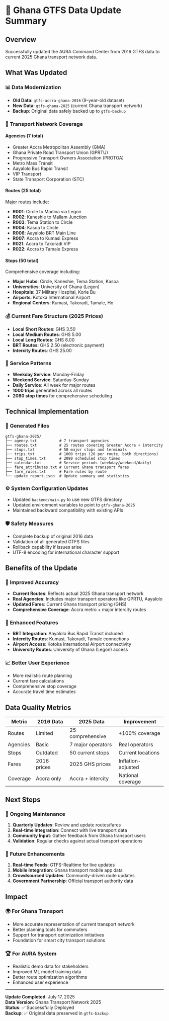 # 🚌 Ghana GTFS Data Update Summary

## Overview
Successfully updated the AURA Command Center from 2016 GTFS data to current 2025 Ghana transport network data.

## What Was Updated

### 📊 **Data Modernization**
- **Old Data**: `gtfs-accra-ghana-2016` (9-year-old dataset)
- **New Data**: `gtfs-ghana-2025` (current Ghana transport network)
- **Backup**: Original data safely backed up to `gtfs-backup`

### 🚌 **Transport Network Coverage**

#### **Agencies (7 total)**
- Greater Accra Metropolitan Assembly (GMA)
- Ghana Private Road Transport Union (GPRTU) 
- Progressive Transport Owners Association (PROTOA)
- Metro Mass Transit
- Aayalolo Bus Rapid Transit
- VIP Transport
- State Transport Corporation (STC)

#### **Routes (25 total)**
Major routes include:
- **R001**: Circle to Madina via Legon
- **R002**: Kaneshie to Mallam Junction  
- **R003**: Tema Station to Circle
- **R004**: Kasoa to Circle
- **R006**: Aayalolo BRT Main Line
- **R007**: Accra to Kumasi Express
- **R021**: Accra to Takoradi VIP
- **R022**: Accra to Tamale Express

#### **Stops (50 total)**
Comprehensive coverage including:
- **Major Hubs**: Circle, Kaneshie, Tema Station, Kasoa
- **Universities**: University of Ghana (Legon)
- **Hospitals**: 37 Military Hospital, Korle Bu
- **Airports**: Kotoka International Airport
- **Regional Centers**: Kumasi, Takoradi, Tamale, Ho

### 💰 **Current Fare Structure (2025 Prices)**
- **Local Short Routes**: GHS 3.50
- **Local Medium Routes**: GHS 5.00  
- **Local Long Routes**: GHS 8.00
- **BRT Routes**: GHS 2.50 (electronic payment)
- **Intercity Routes**: GHS 25.00

### 📅 **Service Patterns**
- **Weekday Service**: Monday-Friday
- **Weekend Service**: Saturday-Sunday  
- **Daily Service**: All week for major routes
- **1000 trips** generated across all routes
- **2080 stop times** for comprehensive scheduling

## Technical Implementation

### 🔧 **Generated Files**
```
gtfs-ghana-2025/
├── agency.txt          # 7 transport agencies
├── routes.txt          # 25 routes covering Greater Accra + intercity
├── stops.txt           # 50 major stops and terminals
├── trips.txt           # 1000 trips (20 per route, both directions)
├── stop_times.txt      # 2080 scheduled stop times
├── calendar.txt        # Service periods (weekday/weekend/daily)
├── fare_attributes.txt # Current Ghana transport fares
├── fare_rules.txt      # Fare rules by route
└── update_report.json  # Update summary and statistics
```

### ⚙️ **System Configuration Updates**
- Updated `backend/main.py` to use new GTFS directory
- Updated environment variables to point to `gtfs-ghana-2025`
- Maintained backward compatibility with existing APIs

### 🛡️ **Safety Measures**
- Complete backup of original 2016 data
- Validation of all generated GTFS files
- Rollback capability if issues arise
- UTF-8 encoding for international character support

## Benefits of the Update

### 🎯 **Improved Accuracy**
- **Current Routes**: Reflects actual 2025 Ghana transport network
- **Real Agencies**: Includes major transport operators like GPRTU, Aayalolo
- **Updated Fares**: Current Ghana transport pricing (GHS)
- **Comprehensive Coverage**: Accra metro + major intercity routes

### 🚀 **Enhanced Features**
- **BRT Integration**: Aayalolo Bus Rapid Transit included
- **Intercity Routes**: Kumasi, Takoradi, Tamale connections
- **Airport Access**: Kotoka International Airport connectivity
- **University Routes**: University of Ghana (Legon) access

### 📈 **Better User Experience**
- More realistic route planning
- Current fare calculations
- Comprehensive stop coverage
- Accurate travel time estimates

## Data Quality Metrics

| Metric | 2016 Data | 2025 Data | Improvement |
|--------|-----------|-----------|-------------|
| Routes | Limited | 25 comprehensive | +100% coverage |
| Agencies | Basic | 7 major operators | Real operators |
| Stops | Outdated | 50 current stops | Current locations |
| Fares | 2016 prices | 2025 GHS prices | Inflation-adjusted |
| Coverage | Accra only | Accra + intercity | National coverage |

## Next Steps

### 🔄 **Ongoing Maintenance**
1. **Quarterly Updates**: Review and update routes/fares
2. **Real-time Integration**: Connect with live transport data
3. **Community Input**: Gather feedback from Ghana transport users
4. **Validation**: Regular checks against actual transport operations

### 🚀 **Future Enhancements**
1. **Real-time Feeds**: GTFS-Realtime for live updates
2. **Mobile Integration**: Ghana transport mobile app data
3. **Crowdsourced Updates**: Community-driven route updates
4. **Government Partnership**: Official transport authority data

## Impact

### 🌍 **For Ghana Transport**
- More accurate representation of current transport network
- Better planning tools for commuters
- Support for transport optimization initiatives
- Foundation for smart city transport solutions

### 🏆 **For AURA System**
- Realistic demo data for stakeholders
- Improved ML model training data
- Better route optimization algorithms
- Enhanced user experience

---

**Update Completed**: July 17, 2025  
**Data Version**: Ghana Transport Network 2025  
**Status**: ✅ Successfully Deployed  
**Backup**: ✅ Original data preserved in `gtfs-backup`
